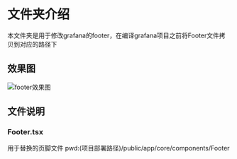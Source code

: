 ﻿# 文件夹介绍
本文件夹是用于修改grafana的footer，在编译grafana项目之前将Footer文件拷贝到对应的路径下
## 效果图
<div><img src='https://raw.githubusercontent.com/ouchengle/smart_tools/main/grafana-footer/img/footer.png'  alt='footer效果图'/></div>

## 文件说明
###  Footer.tsx
用于替换的页脚文件
pwd:(项目部署路径)/public/app/core/components/Footer